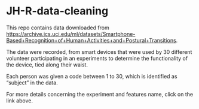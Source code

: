 # JH-R-data-cleaning
This repo contains data downloaded from https://archive.ics.uci.edu/ml/datasets/Smartphone-Based+Recognition+of+Human+Activities+and+Postural+Transitions. 

The data were recorded, from smart devices that were used by 30 different volunteer participating in an experiments to determine the functionality of the device, tied along their waist.

Each person was given a code between  1 to 30, which is identified as “subject” in the data.

For more details concerning the experiment and features name, click on the link above.
